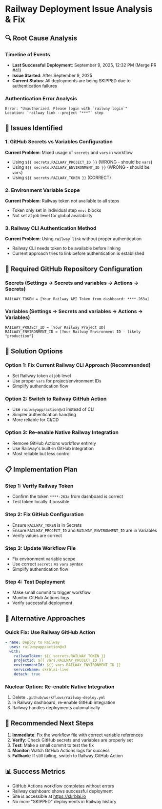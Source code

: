 # Railway Deployment Issue Analysis & Fix

## 🔍 **Root Cause Analysis**

### Timeline of Events
- **Last Successful Deployment**: September 9, 2025, 12:32 PM (Merge PR #41)
- **Issue Started**: After September 9, 2025
- **Current Status**: All deployments are being SKIPPED due to authentication failures

### Authentication Error Analysis
```
Error: "Unauthorized. Please login with `railway login`"
Location: `railway link --project "***"` step
```

## 🚨 **Issues Identified**

### 1. **GitHub Secrets vs Variables Configuration**
**Current Problem**: Mixed usage of `secrets` and `vars` in workflow
- Using `${{ secrets.RAILWAY_PROJECT_ID }}` (WRONG - should be `vars`)
- Using `${{ secrets.RAILWAY_ENVIRONMENT_ID }}` (WRONG - should be `vars`)
- Using `${{ secrets.RAILWAY_TOKEN }}` (CORRECT)

### 2. **Environment Variable Scope**
**Current Problem**: Railway token not available to all steps
- Token only set in individual step `env:` blocks
- Not set at job level for global availability

### 3. **Railway CLI Authentication Method**
**Current Problem**: Using `railway link` without proper authentication
- Railway CLI needs token to be available before linking
- Current approach tries to link before authentication is established

## 🔧 **Required GitHub Repository Configuration**

### **Secrets** (Settings → Secrets and variables → Actions → Secrets)
```
RAILWAY_TOKEN = [Your Railway API Token from dashboard: ****-263a]
```

### **Variables** (Settings → Secrets and variables → Actions → Variables)
```
RAILWAY_PROJECT_ID = [Your Railway Project ID]
RAILWAY_ENVIRONMENT_ID = [Your Railway Environment ID - likely "production"]
```

## 🎯 **Solution Options**

### **Option 1: Fix Current Railway CLI Approach** (Recommended)
- Set Railway token at job level
- Use proper `vars` for project/environment IDs
- Simplify authentication flow

### **Option 2: Switch to Railway GitHub Action**
- Use `railwayapp/action@v3` instead of CLI
- Simpler authentication handling
- More reliable for CI/CD

### **Option 3: Re-enable Native Railway Integration**
- Remove GitHub Actions workflow entirely
- Use Railway's built-in GitHub integration
- Most reliable but less control

## 📋 **Implementation Plan**

### **Step 1: Verify Railway Token**
- Confirm the token `****-263a` from dashboard is correct
- Test token locally if possible

### **Step 2: Fix GitHub Configuration**
- Ensure `RAILWAY_TOKEN` is in Secrets
- Ensure `RAILWAY_PROJECT_ID` and `RAILWAY_ENVIRONMENT_ID` are in Variables
- Verify values are correct

### **Step 3: Update Workflow File**
- Fix environment variable scope
- Use correct `secrets` vs `vars` syntax
- Simplify authentication flow

### **Step 4: Test Deployment**
- Make small commit to trigger workflow
- Monitor GitHub Actions logs
- Verify successful deployment

## 🔄 **Alternative Approaches**

### **Quick Fix**: Use Railway GitHub Action
```yaml
- name: Deploy to Railway
  uses: railwayapp/action@v3
  with:
    railwayToken: ${{ secrets.RAILWAY_TOKEN }}
    projectId: ${{ vars.RAILWAY_PROJECT_ID }}
    environmentId: ${{ vars.RAILWAY_ENVIRONMENT_ID }}
    serviceName: skrblai-live
    detach: true
```

### **Nuclear Option**: Re-enable Native Integration
1. Delete `.github/workflows/railway-deploy.yml`
2. In Railway dashboard, re-enable GitHub integration
3. Railway handles deployments automatically

## 🎯 **Recommended Next Steps**

1. **Immediate**: Fix the workflow file with correct variable references
2. **Verify**: Check GitHub secrets and variables are properly set
3. **Test**: Make a small commit to test the fix
4. **Monitor**: Watch GitHub Actions logs for success
5. **Fallback**: If still failing, switch to Railway GitHub Action

## 📊 **Success Metrics**
- GitHub Actions workflow completes without errors
- Railway dashboard shows successful deployment
- Site is accessible at https://skrblai.io
- No more "SKIPPED" deployments in Railway history



